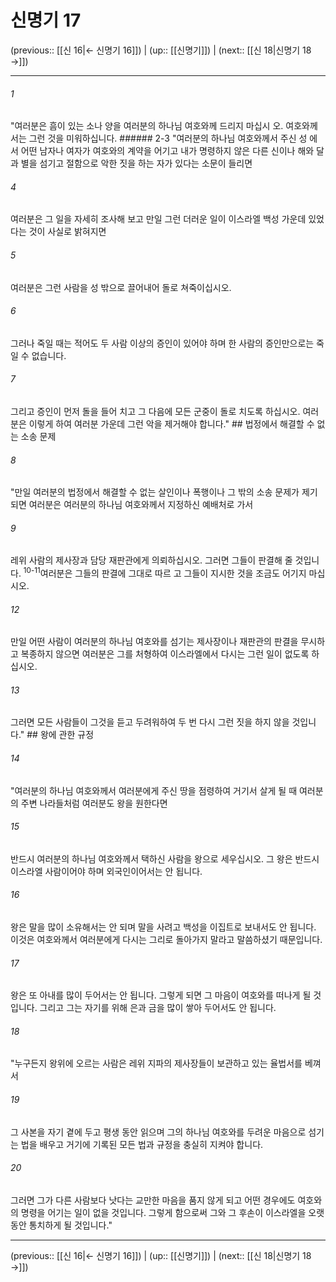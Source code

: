 # 신명기 17

(previous:: [[신 16|← 신명기 16]]) | (up:: [[신명기]]) | (next:: [[신 18|신명기 18 →]])

***




###### 1 

"여러분은 흠이 있는 소나 양을 여러분의 하나님 여호와께 드리지 마십시 오. 여호와께서는 그런 것을 미워하십니다. ###### 2-3 "여러분의 하나님 여호와께서 주신 성 에서 어떤 남자나 여자가 여호와의 계약을 어기고 내가 명령하지 않은 다른 신이나 해와 달과 별을 섬기고 절함으로 악한 짓을 하는 자가 있다는 소문이 들리면 



###### 4 

여러분은 그 일을 자세히 조사해 보고 만일 그런 더러운 일이 이스라엘 백성 가운데 있었다는 것이 사실로 밝혀지면 



###### 5 

여러분은 그런 사람을 성 밖으로 끌어내어 돌로 쳐죽이십시오. 



###### 6 

그러나 죽일 때는 적어도 두 사람 이상의 증인이 있어야 하며 한 사람의 증인만으로는 죽일 수 없습니다. 



###### 7 

그리고 증인이 먼저 돌을 들어 치고 그 다음에 모든 군중이 돌로 치도록 하십시오. 여러분은 이렇게 하여 여러분 가운데 그런 악을 제거해야 합니다." ## 법정에서 해결할 수 없는 소송 문제 



###### 8 

"만일 여러분의 법정에서 해결할 수 없는 살인이나 폭행이나 그 밖의 소송 문제가 제기되면 여러분은 여러분의 하나님 여호와께서 지정하신 예배처로 가서 



###### 9 

레위 사람의 제사장과 담당 재판관에게 의뢰하십시오. 그러면 그들이 판결해 줄 것입니다. <sup class="versenum">10-11</sup>여러분은 그들의 판결에 그대로 따르 고 그들이 지시한 것을 조금도 어기지 마십시오. 



###### 12 

만일 어떤 사람이 여러분의 하나님 여호와를 섬기는 제사장이나 재판관의 판결을 무시하고 복종하지 않으면 여러분은 그를 처형하여 이스라엘에서 다시는 그런 일이 없도록 하십시오. 



###### 13 

그러면 모든 사람들이 그것을 듣고 두려워하여 두 번 다시 그런 짓을 하지 않을 것입니다." ## 왕에 관한 규정 



###### 14 

"여러분의 하나님 여호와께서 여러분에게 주신 땅을 점령하여 거기서 살게 될 때 여러분의 주변 나라들처럼 여러분도 왕을 원한다면 



###### 15 

반드시 여러분의 하나님 여호와께서 택하신 사람을 왕으로 세우십시오. 그 왕은 반드시 이스라엘 사람이어야 하며 외국인이어서는 안 됩니다. 



###### 16 

왕은 말을 많이 소유해서는 안 되며 말을 사려고 백성을 이집트로 보내서도 안 됩니다. 이것은 여호와께서 여러분에게 다시는 그리로 돌아가지 말라고 말씀하셨기 때문입니다. 



###### 17 

왕은 또 아내를 많이 두어서는 안 됩니다. 그렇게 되면 그 마음이 여호와를 떠나게 될 것입니다. 그리고 그는 자기를 위해 은과 금을 많이 쌓아 두어서도 안 됩니다. 



###### 18 

"누구든지 왕위에 오르는 사람은 레위 지파의 제사장들이 보관하고 있는 율법서를 베껴서 



###### 19 

그 사본을 자기 곁에 두고 평생 동안 읽으며 그의 하나님 여호와를 두려운 마음으로 섬기는 법을 배우고 거기에 기록된 모든 법과 규정을 충실히 지켜야 합니다. 



###### 20 

그러면 그가 다른 사람보다 낫다는 교만한 마음을 품지 않게 되고 어떤 경우에도 여호와의 명령을 어기는 일이 없을 것입니다. 그렇게 함으로써 그와 그 후손이 이스라엘을 오랫동안 통치하게 될 것입니다."

***

(previous:: [[신 16|← 신명기 16]]) | (up:: [[신명기]]) | (next:: [[신 18|신명기 18 →]])

